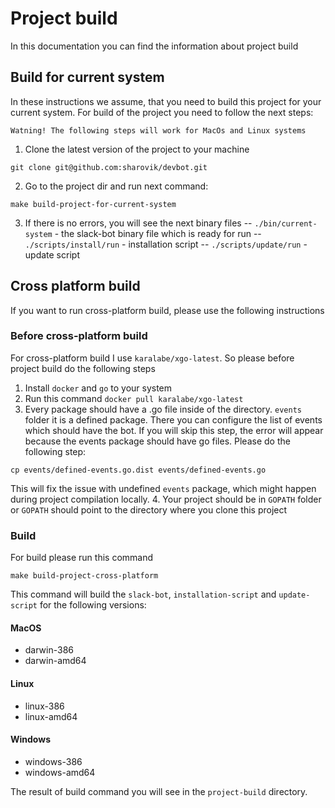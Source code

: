 # Project build
In this documentation you can find the information about project build

## Build for current system
In these instructions we assume, that you need to build this project for your current system. For build of the project you need to follow the next steps:

``Watning! The following steps will work for MacOs and Linux systems``
1. Clone the latest version of the project to your machine
``` 
git clone git@github.com:sharovik/devbot.git
```
2. Go to the project dir and run next command:
``` 
make build-project-for-current-system
```
3. If there is no errors, you will see the next binary files
-- `./bin/current-system` - the slack-bot binary file which is ready for run
-- `./scripts/install/run` - installation script
-- `./scripts/update/run` - update script

## Cross platform build
If you want to run cross-platform build, please use the following instructions

### Before cross-platform build
For cross-platform build I use `karalabe/xgo-latest`. So please before project build do the following steps
1. Install `docker` and `go` to your system
2. Run this command `docker pull karalabe/xgo-latest`
3. Every package should have a .go file inside of the directory. `events` folder it is a defined package. There you can configure the list of events which should have the bot. If you will skip this step, the error will appear because the events package should have go files. Please do the following step:
```
cp events/defined-events.go.dist events/defined-events.go
```
This will fix the issue with undefined `events` package, which might happen during project compilation locally.
4. Your project should be in `GOPATH` folder or `GOPATH` should point to the directory where you clone this project

### Build
For build please run this command
``` 
make build-project-cross-platform
```

This command will build the `slack-bot`, `installation-script` and `update-script` for the following versions:
#### MacOS
- darwin-386
- darwin-amd64
#### Linux
- linux-386
- linux-amd64
#### Windows
- windows-386
- windows-amd64

The result of build command you will see in the `project-build` directory.